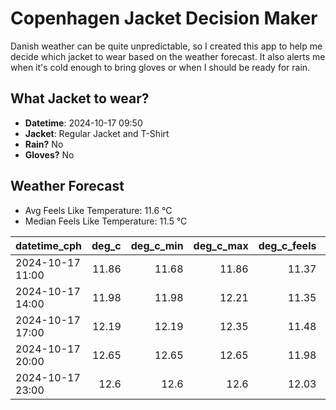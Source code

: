 
# Copenhagen Jacket Decision Maker

Danish weather can be quite unpredictable, so I created this app to help me decide which jacket to wear based on the weather forecast. 
It also alerts me when it's cold enough to bring gloves or when I should be ready for rain.

## What Jacket to wear?

- **Datetime**: 2024-10-17 09:50
- **Jacket**: Regular Jacket and T-Shirt
- **Rain?** No
- **Gloves?** No

## Weather Forecast
- Avg Feels Like Temperature: 11.6 °C
- Median Feels Like Temperature: 11.5 °C

| datetime_cph     |   deg_c |   deg_c_min |   deg_c_max |   deg_c_feels | weather   | wind   | rain   |
|:-----------------|--------:|------------:|------------:|--------------:|:----------|:-------|:-------|
| 2024-10-17 11:00 |   11.86 |       11.68 |       11.86 |         11.37 | Clouds    | High   | None   |
| 2024-10-17 14:00 |   11.98 |       11.98 |       12.21 |         11.35 | Clouds    | High   | None   |
| 2024-10-17 17:00 |   12.19 |       12.19 |       12.35 |         11.48 | Clouds    | High   | None   |
| 2024-10-17 20:00 |   12.65 |       12.65 |       12.65 |         11.98 | Clouds    | High   | None   |
| 2024-10-17 23:00 |   12.6  |       12.6  |       12.6  |         12.03 | Clouds    | Low    | None   |
        
